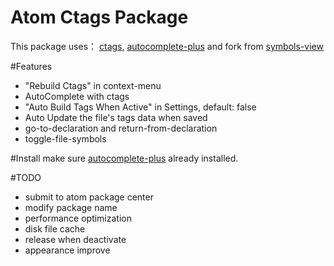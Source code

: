 # Atom Ctags Package

This package uses：
[ctags](http://ctags.sourceforge.net),
[autocomplete-plus](https://github.com/saschagehlich/autocomplete-plus)
and fork from [symbols-view](https://github.com/atom/symbols-view)

#Features
* "Rebuild Ctags" in context-menu
* AutoComplete with ctags
* "Auto Build Tags When Active" in Settings, default: false
* Auto Update the file's tags data when saved
* go-to-declaration and return-from-declaration
* toggle-file-symbols


#Install
make sure [autocomplete-plus](https://github.com/saschagehlich/autocomplete-plus) already installed.

#TODO
* submit to atom package center
* modify package name
* performance optimization
* disk file cache
* release when deactivate
* appearance improve
